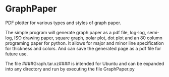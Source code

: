 # GraphPaper
PDF plotter for various types and styles of graph paper.

The simple program will generate graph paper as a pdf file, log-log, semi-log, ISO drawing paper,
square graph, polar plot, dot plot and an 80 column programing paper for python.  It allows for major
and minor line specification for thickness and colors.  And can save the generated page as a pdf file
for future use.

The file ####Graph.tar.xz#### is intended for Ubuntu and can be expanded into any directory and run by executing the file
GraphPaper.py
